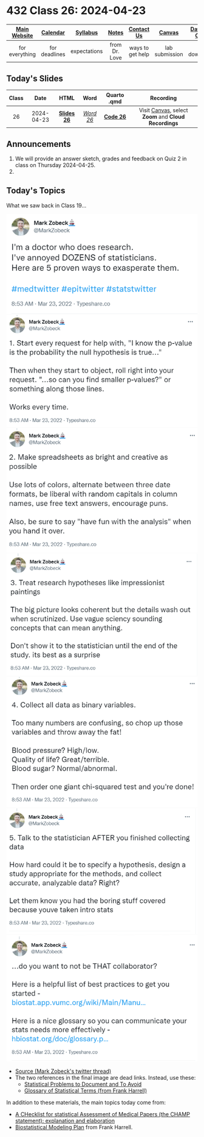 # 432 Class 26: 2024-04-23

[Main Website](https://thomaselove.github.io/432-2024/) | [Calendar](https://thomaselove.github.io/432-2024/calendar.html) | [Syllabus](https://thomaselove.github.io/432-syllabus-2024/) | [Notes](https://thomaselove.github.io/432-notes/) | [Contact Us](https://thomaselove.github.io/432-2024/contact.html) | [Canvas](https://canvas.case.edu) | [Data and Code](https://github.com/THOMASELOVE/432-data) | [Sources](https://github.com/THOMASELOVE/432-classes-2024/tree/main/sources)
:-----------: | :--------------: | :----------: | :---------: | :-------------: | :-----------: | :------------: |:------:
for everything | for deadlines | expectations | from Dr. Love | ways to get help | lab submission | for downloads | to read

## Today's Slides

Class | Date | HTML | Word | Quarto .qmd | Recording
:---: | :--------: | :------: | :------: | :------: | :-------------:
26 | 2024-04-23 | **[Slides 26](https://thomaselove.github.io/432-slides-2024/slides26.html)** | *[Word 26](https://thomaselove.github.io/432-slides-2024/slides26w.docx)* | **[Code 26](https://github.com/THOMASELOVE/432-slides-2024/blob/main/slides26.qmd)** | Visit [Canvas](https://canvas.case.edu/), select **Zoom** and **Cloud Recordings**

## Announcements

1. We will provide an answer sketch, grades and feedback on Quiz 2 in class on Thursday 2024-04-25.
2. 

## Today's Topics

What we saw back in Class 19...

![](figures/zobeck0.png)
![](figures/zobeck1.png)
![](figures/zobeck2.png)
![](figures/zobeck3.png)
![](figures/zobeck4.png)
![](figures/zobeck5.png)
![](figures/zobeck6.png)

- [Source (Mark Zobeck's twitter thread)](https://twitter.com/MarkZobeck/status/1506615109170442244)
- The two references in the final image are dead links. Instead, use these:
    - [Statistical Problems to Document and To Avoid](https://discourse.datamethods.org/t/author-checklist/3407)
    - [Glossary of Statistical Terms (from Frank Harrell)](https://hbiostat.org/glossary/)

In addition to these materials, the main topics today come from:

- [A CHecklist for statistical Assessment of Medical Papers (the CHAMP statement): explanation and elaboration](https://bjsm.bmj.com/content/55/18/1009.2)
- [Biostatistical Modeling Plan](https://www.fharrell.com/post/modplan) from Frank Harrell.

